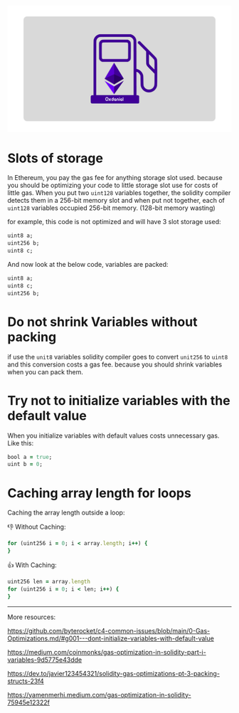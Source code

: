 ![memory](Gas.png)
# Slots of storage

In Ethereum, you pay the gas fee for anything storage slot used. because you should be optimizing your code to little storage slot use for costs of little gas. 
When you put two ``` uint128 ``` variables together, the solidity compiler detects them in a 256-bit memory slot and when put not together, each of ``` uint128 ``` variables occupied 256-bit memory. (128-bit memory wasting)

for example, this code is not optimized and will have 3 slot storage used:
```ruby
uint8 a;
uint256 b;
uint8 c;
```
And now look at the below code, variables are packed:
```ruby
uint8 a;
uint8 c;
uint256 b;
```

# Do not shrink Variables without packing
if use the ```unit8``` variables solidity compiler goes to convert ```unit256``` to ```uint8``` and this conversion costs a gas fee. because you should shrink variables when you can pack them.

# Try not to initialize variables with the default value

When you initialize variables with default values costs unnecessary gas.
Like this:
```ruby
bool a = true;
uint b = 0;
```
# Caching array length for loops

Caching the array length outside a loop:

👎 Without Caching: 
```ruby
for (uint256 i = 0; i < array.length; i++) {
}
```
👍 With Caching:
```ruby
uint256 len = array.length
for (uint256 i = 0; i < len; i++) {
}
```
____
More resources:

https://github.com/byterocket/c4-common-issues/blob/main/0-Gas-Optimizations.md/#g001---dont-initialize-variables-with-default-value

https://medium.com/coinmonks/gas-optimization-in-solidity-part-i-variables-9d5775e43dde

https://dev.to/javier123454321/solidity-gas-optimizations-pt-3-packing-structs-23f4

https://yamenmerhi.medium.com/gas-optimization-in-solidity-75945e12322f


